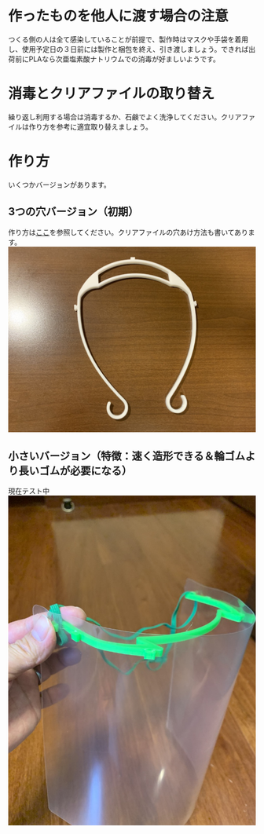 # 作ったものを他人に渡す場合の注意
つくる側の人は全て感染していることが前提で、製作時はマスクや手袋を着用し、使用予定日の３日前には製作と梱包を終え、引き渡しましょう。できれば出荷前にPLAなら次亜塩素酸ナトリウムでの消毒が好ましいようです。

# 消毒とクリアファイルの取り替え
繰り返し利用する場合は消毒するか、石鹸でよく洗浄してください。クリアファイルは作り方を参考に適宜取り替えましょう。

# 作り方
いくつかバージョンがあります。

## 3つの穴バージョン（初期）
作り方は[ここ](ver1_3hole)を参照してください。クリアファイルの穴あけ方法も書いてあります。
![printed viser](images/1.jpeg)

## 小さいバージョン（特徴：速く造形できる＆輪ゴムより長いゴムが必要になる）
現在テスト中
![printed viser](images/ver2-1.jpeg)
